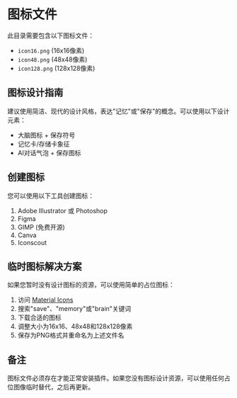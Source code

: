 # 图标文件

此目录需要包含以下图标文件：

- `icon16.png` (16x16像素)
- `icon48.png` (48x48像素)
- `icon128.png` (128x128像素)

## 图标设计指南

建议使用简洁、现代的设计风格，表达"记忆"或"保存"的概念。可以使用以下设计元素：

- 大脑图标 + 保存符号
- 记忆卡/存储卡象征
- AI对话气泡 + 保存图标

## 创建图标

您可以使用以下工具创建图标：

1. Adobe Illustrator 或 Photoshop
2. Figma
3. GIMP (免费开源)
4. Canva
5. Iconscout

## 临时图标解决方案

如果您暂时没有设计图标的资源，可以使用简单的占位图标：

1. 访问 [Material Icons](https://fonts.google.com/icons)
2. 搜索"save"、"memory"或"brain"关键词
3. 下载合适的图标
4. 调整大小为16x16、48x48和128x128像素
5. 保存为PNG格式并重命名为上述文件名

## 备注

图标文件必须存在才能正常安装插件。如果您没有图标设计资源，可以使用任何占位图像临时替代，之后再更新。 